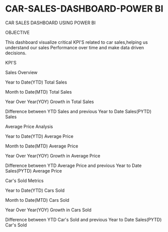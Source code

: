 # CAR-SALES-DASHBOARD-POWER BI
CAR SALES DASHBOARD USING POWER BI

OBJECTIVE

This dashboard visualize critical KPI'S related to car sales,helping us understand our sales Performance over time and make data driven decisions.

KPI'S

Sales Overview

Year to Date(YTD) Total Sales

Month to Date(MTD) Total Sales

Year Over Year(YOY) Growth in Total Sales

Difference between YTD Sales and previous Year to Date Sales(PYTD) Sales

Average Price Analysis

Year to Date(YTD) Average Price

Month to Date(MTD) Average Price

Year Over Year(YOY) Growth in Average Price

Difference between YTD Average Price and previous Year to Date Sales(PYTD) Average Price

Car's Sold Metrics

Year to Date(YTD) Cars Sold

Month to Date(MTD) Cars Sold

Year Over Year(YOY) Growth in Cars Sold

Difference between YTD Car's Sold and previous Year to Date Sales(PYTD) Car's Sold
